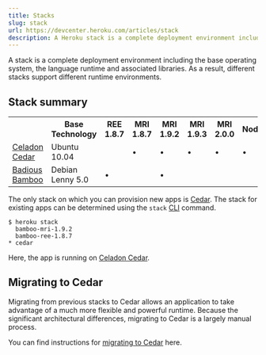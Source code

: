 ```yaml
---
title: Stacks
slug: stack
url: https://devcenter.heroku.com/articles/stack
description: A Heroku stack is a complete deployment environment including the base operating system, the language runtime and associated libraries.
---
```


A stack is a complete deployment environment including the base operating system, the language runtime and associated libraries. As a result, different stacks support different runtime environments.  

## Stack summary

<table id="stack-compare" class="compare">
  <tr>
    <th class="icon">&nbsp;</th><th class="tech">Base Technology</th><th>REE 1.8.7</th><th>MRI 1.8.7</th><th>MRI 1.9.2</th><th>MRI 1.9.3</th><th>MRI 2.0.0</th><th>Node.js</th><th>Clojure</th><th>Java</th><th>Python</th><th>Scala</th>
  </tr>
  <tr id="celadon-cedar">
    <td class="icon"><a href="/articles/cedar">Celadon Cedar</a></td>
    <td class="tech">Ubuntu 10.04</td>
    <td>&nbsp;</td>
    <td><span class="check">&bull;</span></td>
    <td><span class="check">&bull;</span></td>
    <td><span class="check">&bull;</span></td>
    <td><span class="check">&bull;</span></td>
    <td><span class="check">&bull;</span></td>
    <td><span class="check">&bull;</span></td>
    <td><span class="check">&bull;</span></td>
    <td><span class="check">&bull;</span></td>
    <td><span class="check">&bull;</span></td>
  </tr>
  <tr id="badious-bamboo">
    <td class="icon"><a href="/articles/bamboo">Badious Bamboo</a></td>
    <td class="tech">Debian Lenny 5.0</td>
    <td><span class="check">&bull;</span></td>
    <td>&nbsp;</td>
    <td><span class="check">&bull;</span></td>
    <td>&nbsp;</td>
    <td>&nbsp;</td>
    <td>&nbsp;</td>
    <td>&nbsp;</td>
    <td>&nbsp;</td>
    <td>&nbsp;</td>
    <td>&nbsp;</td>
  </tr>
</table>

The only stack on which you can provision new apps is [Cedar](cedar). The stack for existing apps can be determined using the `stack` [CLI](using-the-cli) command.

```term
$ heroku stack
  bamboo-mri-1.9.2
  bamboo-ree-1.8.7
* cedar
```

Here, the app is running on [Celadon Cedar](cedar).

## Migrating to Cedar

Migrating from previous stacks to Cedar allows an application to take advantage of a much more flexible and powerful runtime. Because the significant architectural differences, migrating to Cedar is a largely manual process.

You can find instructions for [migrating to Cedar](cedar-migration) here. 